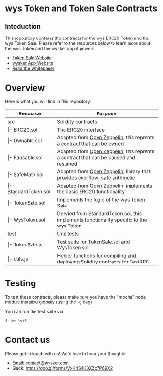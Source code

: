 # wys Token and Token Sale Contracts

## Intoduction
This repository contains the contracts for the wys ERC20 Token and the wys Token Sale. Please refer to the resources below to learn more about the wys Token and the wysker app it powers.

  - [Token Sale Website](https://www.wystoken.org)
  - [wysker App Website](https://www.wysker.com)
  - [Read the Whitepaper](https://www.wystoken.org/media/whitepaper.pdf)

# Overview
Here is what you will find in this repository:

| Resource | Purpose |
| ------ | ------ |
| src | Solidity contracts |
| \|- ERC20.sol | The ERC20 interface |
| \|- Ownable.sol | Adapted from [Open Zeppelin](https://github.com/OpenZeppelin), this reprents a contract that can be owned |
| \|- Pausable.sol | Adapted from [Open Zeppelin](https://github.com/OpenZeppelin), this reprents a contract that can be paused and resumed |
| \|- SafeMath.sol | Adapted from [Open Zeppelin](https://github.com/OpenZeppelin), library that provides overflow-safe arithmetic |
| \|- StandardToken.sol | Adapted from [Open Zeppelin](https://github.com/OpenZeppelin), implements the basic ERC20 functionality |
| \|- TokenSale.sol | Implements the logic of the wys Token Sale |
| \|- WysToken.sol | Dervied from StandardToken.sol, this implements functionality specific to the wys Token |
| test | Unit tests |
| \|- TokenSale.js | Test suite for TokenSale.sol and WysToken.sol |
| \|- utils.js | Helper functions for compiling and deploying Solidity contracts for TestRPC |

# Testing
To test these contracts, please make sure you have the "mocha" node module installed globally (using the -g flag)

You can run the test suite via

```sh
$ npm test
```

# Contact us
Please get in touch with us! We'd love to hear your thoughts!

- Email: contact@wysker.com
- Slack: https://goo.gl/forms/VxK4S4K3XZc7P69X2